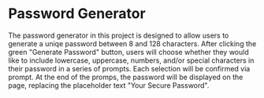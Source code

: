 # Password Generator

The password generator in this project is designed to allow users to generate a uniqe password between 8 and 128 characters. After clicking the green "Generate Password" button, users will choose whether they would like to include lowercase, uppercase, numbers, and/or special characters in their password in a series of prompts. Each selection will be confirmed via prompt. At the end of the promps, the password will be displayed on the page, replacing the placeholder text "Your Secure Password".

<img src href="https://github.com/chidinmanze/passwordgenerator/blob/master/passwordgenpic.JPG" >
